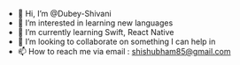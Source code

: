- 👋 Hi, I’m @Dubey-Shivani
- 👀 I’m interested in learning new languages
- 🌱 I’m currently learning Swift, React Native
- 💞️ I’m looking to collaborate on something I can help in
- 📫 How to reach me via email : shishubham85@gmail.com

<!---
Dubey-Shivani/Dubey-Shivani is a ✨ special ✨ repository because its `README.md` (this file) appears on your GitHub profile.
You can click the Preview link to take a look at your changes.
--->
